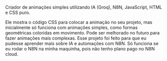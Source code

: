 Criador de animações simples utilizando IA (Groq), N8N, JavaScript, HTML e CSS puro.

Ele mostra o código CSS para colocar a animação no seu projeto, mas inicialmente só funciona com animações simples, como formas geométricas coloridas em movimento.
Pode ser melhorado no futuro para fazer animações mais complexas.
Esse projeto foi feito para que eu pudesse aprender mais sobre IA e automações com N8N.
Só funciona se eu rodar o N8N na minha maquinha, pois não tenho plano pago no N8N cloud.
